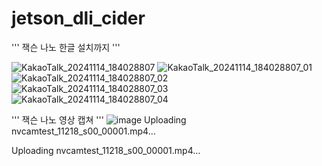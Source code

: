 # jetson_dli_cider

'''
잭슨 나노 한글 설치까지
'''

![KakaoTalk_20241114_184028807](https://github.com/user-attachments/assets/e7bd0456-608a-486b-8ed4-6df9e4007686)
![KakaoTalk_20241114_184028807_01](https://github.com/user-attachments/assets/6f5923d1-277b-4f20-a6fa-071122d3d931)
![KakaoTalk_20241114_184028807_02](https://github.com/user-attachments/assets/53871aeb-74bb-432b-b43c-2ce575c0791e)
![KakaoTalk_20241114_184028807_03](https://github.com/user-attachments/assets/1e10cd75-019e-4310-aeea-fe65a15e5839)
![KakaoTalk_20241114_184028807_04](https://github.com/user-attachments/assets/548d8c5e-c6bb-44b4-badc-056601b73fe8)

'''
잭슨 나노 영상 캡쳐
'''
![image](https://github.com/user-attachments/assets/4f6050d6-6fe3-41dd-886a-4f8b2a7a6888)
Uploading nvcamtest_11218_s00_00001.mp4…



Uploading nvcamtest_11218_s00_00001.mp4…

